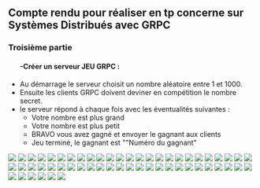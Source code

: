 <h2>Compte rendu pour réaliser en tp concerne sur Systèmes Distribués avec GRPC</h2>
<h3> Troisième partie</h3>
<ul>
<h4>-Créer un serveur JEU GRPC :</h4>
<li>Au démarrage le serveur choisit un nombre aléatoire entre 1 et 1000.</li>
<li>Ensuite les clients GRPC doivent deviner en compétition le nombre secret.</li>
<li>le serveur répond à chaque fois avec les éventualités suivantes :
        <ul>
            <li>Votre nombre est plus grand</li>
            <li>Votre nombre est plus petit</li>
            <li>BRAVO vous avez gagné et envoyer le gagnant aux clients</li>
            <li>Jeu terminé, le gagnant est ""Numéro du gagnant"</li>
        </ul>
</li>
</ul>

<img src="pictures/img1.png"/>
<img src="pictures/img2.png"/>
<img src="pictures/img3.png"/>
<img src="pictures/img4.png"/>
<img src="pictures/img5.png"/>
<img src="pictures/img6.png"/>
<img src="pictures/img7.png"/>
<img src="pictures/img8.png"/>
<img src="pictures/img9.png"/>
<img src="pictures/img10.png"/>
<img src="pictures/img11.png"/>
<img src="pictures/img12.png"/>
<img src="pictures/img13.png"/>
<img src="pictures/img14.png"/>
<img src="pictures/img15.png"/>
<img src="pictures/img16.png"/>
<img src="pictures/img17.png"/>
<img src="pictures/img18.png"/>
<img src="pictures/img19.png"/>
<img src="pictures/img20.png"/>
<img src="pictures/img21.png"/>
<img src="pictures/img22.png"/>
<img src="pictures/img23.png"/>
<img src="pictures/img24.png"/>
<img src="pictures/img25.png"/>
<img src="pictures/img26.png"/>
<img src="pictures/img27.png"/>
<img src="pictures/img28.png"/>
<img src="pictures/img29.png"/>
<img src="pictures/img30.png"/>
<img src="pictures/img31.png"/>
<img src="pictures/img32.png"/>
<img src="pictures/img33.png"/>
<img src="pictures/img34.png"/>
<img src="pictures/img35.png"/>
<img src="pictures/img36.png"/>
<img src="pictures/img37.png"/>
<img src="pictures/img38.png"/>


<img src="pictures/img39.png">
<img src="pictures/img40.png">
<img src="pictures/img41.png">
<img src="pictures/img42.png">
<img src="pictures/img43.png">
<img src="pictures/img44.png">
<img src="pictures/img45.png">
<img src="pictures/img46.png">
<img src="pictures/img47.png">
<img src="pictures/img48.png">
<img src="pictures/img49.png">
<img src="pictures/img50.png">
<img src="pictures/img51.png">
<img src="pictures/img52.png">
<img src="pictures/img53.png">
<img src="pictures/img54.png">
<img src="pictures/img55.png">
<img src="pictures/img56.png">
